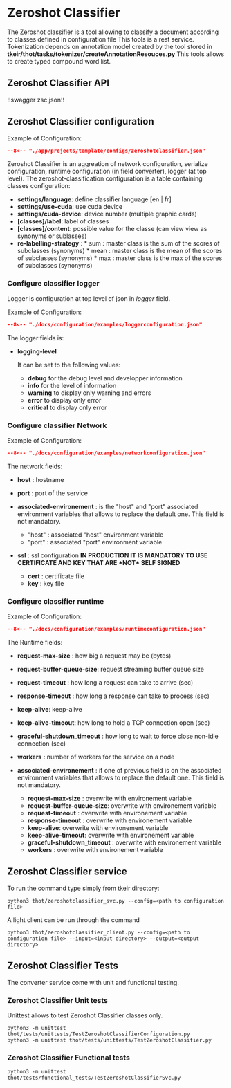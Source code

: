 # Zeroshot Classifier

The Zeroshot classifier is a tool allowing to classify a document according to classes defined in configuration file
This tools is a rest service.
Tokenization depends on annotation model created by the tool stored in **tkeir/thot/tasks/tokenizer/createAnnotationResouces.py**
This tools allows to create typed compound word list.

## Zeroshot Classifier API

!!swagger zsc.json!!


## Zeroshot Classifier configuration

Example of Configuration:

```json title="zeroshotclassifier.json"
--8<-- "./app/projects/template/configs/zeroshotclassifier.json"
```

Zeroshot Classifier is an aggreation of network configuration, serialize configuration, runtime configuration (in field converter), logger (at top level).
The zeroshot-classification configuration is a table containing classes configuration:

- **settings/language**: define classifier language \[en | fr\]
- **settings/use-cuda**: use cuda device
- **settings/cuda-device**: device number (multiple graphic cards)
- **\[classes\]/label**: label of classes
- **\[classes\]/content**: possible value for the classe (can view view as synonyms or sublasses)
- **re-labelling-strategy** :
  \* sum : master class is the sum of the scores of subclasses (synonyms)
  \* mean : master class is the mean of the scores of subclasses (synonyms)
  \* max : master class is the max of the scores of subclasses (synonyms)

### Configure classifier logger

Logger is configuration at top level of json in *logger* field.

Example of Configuration:

```json title="logger configuration"
--8<-- "./docs/configuration/examples/loggerconfiguration.json"
```

The logger fields is:

- **logging-level**

  It can be set to the following values:

  - **debug** for the debug level and developper information
  - **info** for the level of information
  - **warning** to display only warning and errors
  - **error** to display only error
  - **critical** to display only error

### Configure classifier Network

Example of Configuration:

```json title="network configuration"
--8<-- "./docs/configuration/examples/networkconfiguration.json"
```

The network fields:

- **host** : hostname

- **port** : port of the service

- **associated-environement** : is the "host" and "port" associated environment variables that allows to replace the
  default one. This field is not mandatory.

  - "host" : associated "host" environment variable
  - "port" : associated "port" environment variable

- **ssl** : ssl configuration **IN PRODUCTION IT IS MANDATORY TO USE CERTIFICATE AND KEY THAT ARE \*NOT\* SELF SIGNED**

  - **cert** : certificate file
  - **key** : key file

### Configure classifier runtime

Example of Configuration:

```json title="network configuration"
--8<-- "./docs/configuration/examples/runtimeconfiguration.json"
```

The Runtime fields:

- **request-max-size** : how big a request may be (bytes)

- **request-buffer-queue-size**: request streaming buffer queue size

- **request-timeout** : how long a request can take to arrive (sec)

- **response-timeout** : how long a response can take to process (sec)

- **keep-alive**: keep-alive

- **keep-alive-timeout**: how long to hold a TCP connection open (sec)

- **graceful-shutdown_timeout** : how long to wait to force close non-idle connection (sec)

- **workers** : number of workers for the service on a node

- **associated-environement** : if one of previous field is on the associated environment variables that allows to replace the  default one. This field is not mandatory.

  - **request-max-size** : overwrite with environement variable
  - **request-buffer-queue-size**: overwrite with environement variable
  - **request-timeout** : overwrite with environement variable
  - **response-timeout** : overwrite with environement variable
  - **keep-alive**: overwrite with environement variable
  - **keep-alive-timeout**: overwrite with environement variable
  - **graceful-shutdown_timeout** : overwrite with environement variable
  - **workers** : overwrite with environement variable

## Zeroshot Classifier service

To run the command type simply from tkeir directory:

```shell
python3 thot/zeroshotclassifier_svc.py --config=<path to configuration file>
```

A light client can be run through the command

```shell
python3 thot/zeroshotclassifier_client.py --config=<path to configuration file> --input=<input directory> --output=<output directory>
```

## Zeroshot Classifier Tests

The converter service come with unit and functional testing.

### Zeroshot Classifier Unit tests

Unittest allows to test Zeroshot Classifier classes only.

```shell
python3 -m unittest thot/tests/unittests/TestZeroshotClassifierConfiguration.py
python3 -m unittest thot/tests/unittests/TestZeroshotClassifier.py
```

### Zeroshot Classifier Functional tests

```shell
python3 -m unittest thot/tests/functional_tests/TestZeroshotClassifierSvc.py
```
